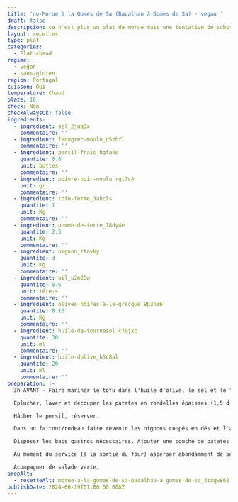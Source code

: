 ```yaml
---
title: 'no-Morue à la Gomes de Sa (Bacalhau à Gomes de Sa) - vegan '
draft: false
description: ce n'est plus un plat de morue mais une tentative de substitution
layout: recettes
type: plat
categories:
  - Plat chaud
regime:
  - vegan
  - sans-gluten
region: Portugal
cuisson: Oui
temperature: Chaud
plate: 10
check: Non
checkAlwaysOk: false
ingredients:
  - ingredient: sel_2juq3x
    commentaire: ''
  - ingredient: fenugrec-moulu_d5zbfl
    commentaire: ''
  - ingredient: persil-frais_hgfa4e
    quantite: 0.8
    unit: bottes
    commentaire: ''
  - ingredient: poivre-noir-moulu_rgt7s4
    unit: gr.
    commentaire: ''
  - ingredient: tofu-ferme_3ahcls
    quantite: 1
    unit: Kg
    commentaire: ''
  - ingredient: pomme-de-terre_18dy4e
    quantite: 2.5
    unit: Kg
    commentaire: ''
  - ingredient: oignon_rtavky
    quantite: 3
    unit: Kg
    commentaire: ''
  - ingredient: ail_u2m28w
    quantite: 0.6
    unit: tête·s
    commentaire: ''
  - ingredient: olives-noires-a-la-grecque_9p3n36
    quantite: 0.16
    unit: Kg
    commentaire: ''
  - ingredient: huile-de-tournesol_c70jxb
    quantite: 30
    unit: ml
    commentaire: ''
  - ingredient: huile-dolive_h3c8al
    quantite: 20
    unit: ml
    commentaire: ''
preparation: |-
  3h AVANT - Faire mariner le tofu dans l'huile d'olive, le sel et le fenouil

  Eplucher, laver et découper les patates en rondelles épaisses (1,5 d'épaisseur environ). Les rincer, plonger dans **un grand volume d'eau froide** et lancer le feu. Egouter quand il y a une cuisson ferme, pour que les rondelles restent entières (rincer à l'eau froide pour être tranquille).

  Hâcher le persil, réserver.

  Dans un faitout/rodeau faire revenir les oignons coupés en dés et l'ail hâché. Ajouter le poivre. Ajouter le tofu mariné et laisser le tout sur un feu doux pendant 15-20 minutes.

  Disposer les bacs gastros nécessaires. Ajouter une couche de patates au fond, puis le tofu avec les oignons et l'ail (répartir un peu partout). Mettre un filet d'huile d'olive dessus. Mettre au four pour griller tout ça, puis maintenir au chaud.

  Au moment du service (à la sortie du four) asperser abondamment de persil et d'olives sur le plat.

  Acompagner de salade verte.
prepAlt:
  - recetteAlt: morue-a-la-gomes-de-sa-bacalhau-a-gomes-de-sa_4txgw862
publishDate: 2024-06-19T01:00:00.000Z
---
```

